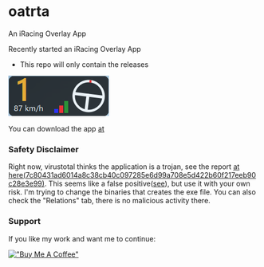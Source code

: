 # oatrta
An iRacing Overlay App

Recently started an iRacing Overlay App
- This repo will only contain the releases

![Image](img/pedals.png)

You can download the app [at](https://github.com/sevketcakir/oatrta/releases/download/alpha/pedalstest.exe)

### Safety Disclaimer
Right now, virustotal thinks the application is a trojan, see the report [at here(7c80431ad6014a8c38cb40c097285e6d99a708e5d422b60f217eeb90c28e3e99)](https://www.virustotal.com/gui/file/7c80431ad6014a8c38cb40c097285e6d99a708e5d422b60f217eeb90c28e3e99/detection). This seems like a false positive([see](https://stackoverflow.com/questions/43777106/program-made-with-pyinstaller-now-seen-as-a-trojan-horse-by-avg)), but use it with your own risk. I'm trying to change the binaries that creates the exe file. You can also check the "Relations" tab, there is no malicious activity there.

### Support
If you like my work and want me to continue:

[!["Buy Me A Coffee"](https://www.buymeacoffee.com/assets/img/custom_images/orange_img.png)](https://www.buymeacoffee.com/sevketcakir)
